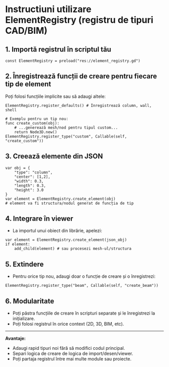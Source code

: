 # Instructiuni utilizare ElementRegistry (registru de tipuri CAD/BIM)

## 1. Importă registrul în scriptul tău
```gdscript
const ElementRegistry = preload("res://element_registry.gd")
```

## 2. Înregistrează funcții de creare pentru fiecare tip de element
Poți folosi funcțiile implicite sau să adaugi altele:
```gdscript
ElementRegistry.register_defaults() # Înregistrează column, wall, shell

# Exemplu pentru un tip nou:
func create_custom(obj):
    # ...generează mesh/nod pentru tipul custom...
    return Node3D.new()
ElementRegistry.register_type("custom", Callable(self, "create_custom"))
```

## 3. Creează elemente din JSON
```gdscript
var obj = {
    "type": "column",
    "center": [1,2],
    "width": 0.3,
    "length": 0.3,
    "height": 3.0
}
var element = ElementRegistry.create_element(obj)
# element va fi structura/nodul generat de funcția de tip
```

## 4. Integrare în viewer
- La importul unui obiect din librărie, apelezi:
```gdscript
var element = ElementRegistry.create_element(json_obj)
if element:
    add_child(element) # sau procesezi mesh-ul/structura
```

## 5. Extindere
- Pentru orice tip nou, adaugi doar o funcție de creare și o înregistrezi:
```gdscript
ElementRegistry.register_type("beam", Callable(self, "create_beam"))
```

## 6. Modularitate
- Poți păstra funcțiile de creare în scripturi separate și le înregistrezi la inițializare.
- Poți folosi registrul în orice context (2D, 3D, BIM, etc).

---
**Avantaje:**
- Adaugi rapid tipuri noi fără să modifici codul principal.
- Separi logica de creare de logica de import/desen/viewer.
- Poți partaja registrul între mai multe module sau proiecte.
